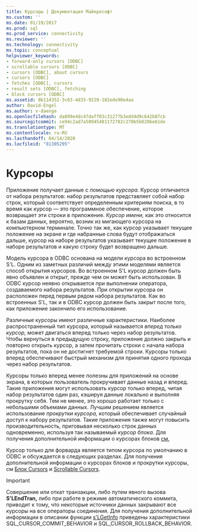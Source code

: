 ```yaml
---
title: Курсоры | Документация Майкрософт
ms.custom: ''
ms.date: 01/19/2017
ms.prod: sql
ms.prod_service: connectivity
ms.reviewer: ''
ms.technology: connectivity
ms.topic: conceptual
helpviewer_keywords:
- forward-only cursors [ODBC]
- scrollable cursors [ODBC]
- cursors [ODBC], about cursors
- cursors [ODBC]
- fetches [ODBC], cursors
- result sets [ODBC], fetching
- block cursors [ODBC]
ms.assetid: 0b114352-3c63-4d33-9220-182ede90e4aa
author: David-Engel
ms.author: v-daenge
ms.openlocfilehash: da899e4dc47daff03c31277b3edd4d9c642b87cb
ms.sourcegitcommit: ce94c2ad7a50945481172782c270b5b0206e61de
ms.translationtype: MT
ms.contentlocale: ru-RU
ms.lasthandoff: 04/14/2020
ms.locfileid: "81305295"
---
```

# <a name="cursors"></a>Курсоры
Приложение получает данные с *помощью курсора.* Курсор отличается от набора результатов: набор результатов представляет собой набор строк, который соответствует определенным критериям поиска, в то время как курсор — это программное обеспечение, которое возвращает эти строки в приложение. *Курсор имени,* как это относится к базам данных, вероятно, возник из мигающего курсора на компьютерном терминале. Точно так же, как курсор указывает текущее положение на экране и где набранные слова будут отображаться дальше, курсор на наборе результатов указывает текущее положение в наборе результатов и какую строку будет возвращено дальше.  
  
 Модель курсора в ODBC основана на модели курсора во встроенном S'L. Одним из заметных различий между этими моделями является способ открытия курсоров. Во встроенном S'L курсор должен быть явно объявлен и открыт, прежде чем он может быть использован. В ODBC курсор неявно открывается при выполнении оператора, создаваемого набора результатов. При открытии курсора он расположен перед первым рядом набора результатов. Как во встроенных S'L, так и в ODBC курсор должен быть закрыт после того, как приложение закончило его использование.  
  
 Различные курсоры имеют различные характеристики. Наиболее распространенный тип курсора, который называется *вперед только курсор,* может двигаться вперед только через набор результатов. Чтобы вернуться в предыдущую строку, приложение должно закрыть и повторно открыть курсор, а затем прочитать строки с начала набора результатов, пока он не достигнет требуемой строки. Курсоры только вперед обеспечивают быстрый механизм для принятия одного прохода через набор результатов.  
  
 Курсоры только вперед менее полезны для приложений на основе экрана, в которых пользователь прокручивает данные назад и вперед. Такие приложения могут использовать курсор только вперед, читая набор результатов один раз, кэшируя данные локально и выполняя прокрутку себя. Тем не менее, это хорошо работает только с небольшими объемами данных. Лучшим решением является использование *прокрутки курсора,* который обеспечивает случайный доступ к набору результатов. Такие приложения также могут повысить производительность, приговывая несколько строк данных одновременно, используя так называемый *курсор блока.* Для получения дополнительной информации о курсорах блоков [см.](../../../odbc/reference/develop-app/using-block-cursors.md)  
  
 Курсор только для форварда является типом курсора по умолчанию в ODBC и обсуждается в следующих разделах. Для получения дополнительной информации о курсорах блоков и прокрутки курсоры, см [Блок Cursors](../../../odbc/reference/develop-app/block-cursors.md) и [Scrollable Cursors](../../../odbc/reference/develop-app/scrollable-cursors.md).  
  
> [!IMPORTANT]  
>  Совершение или откат транзакции, либо путем явного вызова **S'LEndTran,** либо при работе в режиме автоматического коммита, приводит к тому, что некоторые источники данных закрывают все курсоры на все операторы соединения. Для получения дополнительной информации в описании функции [s'LGetInfo](../../../odbc/reference/syntax/sqlgetinfo-function.md) приведены характеристики SQL_CURSOR_COMMIT_BEHAVIOR и SQL_CURSOR_ROLLBACK_BEHAVIOR.
